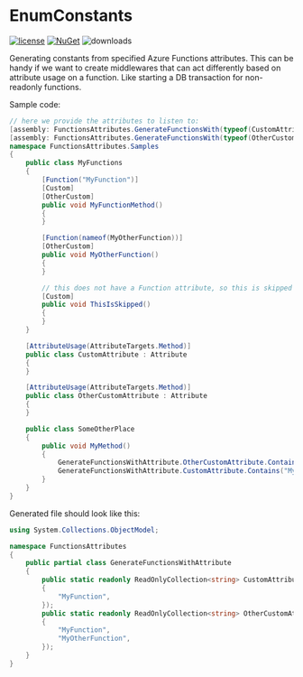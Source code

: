 # EnumConstants

[![license](https://img.shields.io/github/license/nagybalint001/functions-attributes.svg?maxAge=2592000)](https://github.com/nagybalint001/functions-attributes/blob/main/LICENSE) [![NuGet](https://img.shields.io/nuget/v/FunctionsAttributes.svg?maxAge=2592000)](https://www.nuget.org/packages/FunctionsAttributes/) ![downloads](https://img.shields.io/nuget/dt/FunctionsAttributes)

Generating constants from specified Azure Functions attributes. This can be handy if we want to create middlewares that can act differently based on attribute usage on a function. Like starting a DB transaction for non-readonly functions.

Sample code:

```csharp
// here we provide the attributes to listen to:
[assembly: FunctionsAttributes.GenerateFunctionsWith(typeof(CustomAttribute))]
[assembly: FunctionsAttributes.GenerateFunctionsWith(typeof(OtherCustomAttribute))]
namespace FunctionsAttributes.Samples
{
    public class MyFunctions
    {
        [Function("MyFunction")]
        [Custom]
        [OtherCustom]
        public void MyFunctionMethod()
        {
        }

        [Function(nameof(MyOtherFunction))]
        [OtherCustom]
        public void MyOtherFunction()
        {
        }

        // this does not have a Function attribute, so this is skipped
        [Custom]
        public void ThisIsSkipped()
        {
        }
    }

    [AttributeUsage(AttributeTargets.Method)]
    public class CustomAttribute : Attribute
    {
    }

    [AttributeUsage(AttributeTargets.Method)]
    public class OtherCustomAttribute : Attribute
    {
    }

    public class SomeOtherPlace
    {
        public void MyMethod()
        {
            GenerateFunctionsWithAttribute.OtherCustomAttribute.Contains("MyFunction"); // true
            GenerateFunctionsWithAttribute.CustomAttribute.Contains("MyOtherFunction"); // false
        }
    }
}
```

Generated file should look like this:

```csharp
using System.Collections.ObjectModel;

namespace FunctionsAttributes
{
    public partial class GenerateFunctionsWithAttribute
    {
        public static readonly ReadOnlyCollection<string> CustomAttribute = new ReadOnlyCollection<string>(new[]
        {
            "MyFunction",
        });
        public static readonly ReadOnlyCollection<string> OtherCustomAttribute = new ReadOnlyCollection<string>(new[]
        {
            "MyFunction",
            "MyOtherFunction",
        });
    }
}
```
